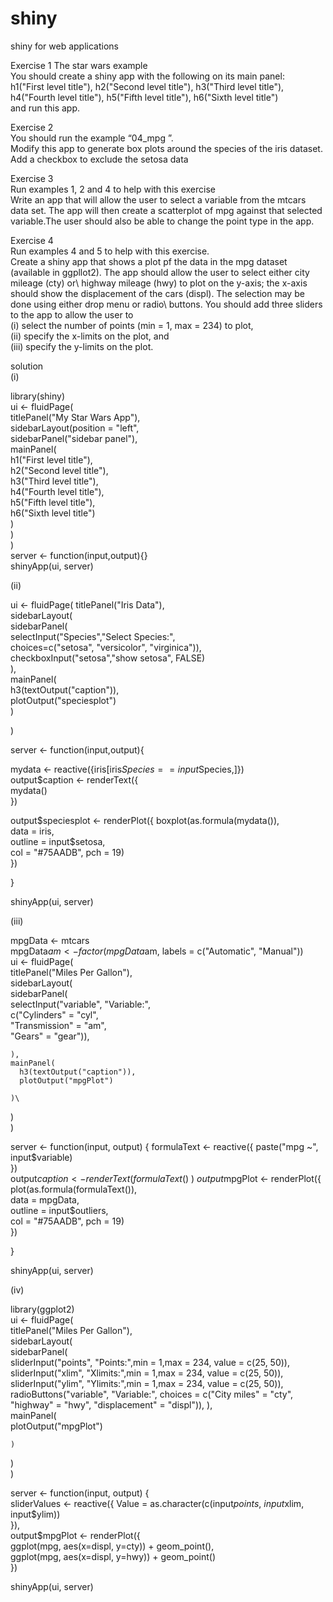 # shiny
shiny for web applications

Exercise 1 The star wars example\
You should create a shiny app with the following on its main panel:\
h1("First level title"), h2("Second level title"), h3("Third level title"), h4("Fourth level title"), h5("Fifth level title"), h6("Sixth level title")\
and run this app.

Exercise 2\
You should run the example “04_mpg ”.\
Modify this app to generate box plots around the species of the iris dataset. Add a checkbox to exclude the setosa data

Exercise 3\
Run examples 1, 2 and 4 to help with this exercise\
Write an app that will allow the user to select a variable from the mtcars data set. The app will then create a scatterplot of mpg against that selected variable.The user should also be able to change the point type in the app.

Exercise 4\
Run examples 4 and 5 to help with this exercise.\
Create a shiny app that shows a plot pf the data in the mpg dataset (available in ggpllot2). The app should allow the user to select either city mileage (cty) or\ highway mileage (hwy) to plot on the y-axis; the x-axis should show the displacement of the cars (displ). The selection may be done using either drop menu or radio\ buttons. You should add three sliders to the app to allow the user to\
(i) select the number of points (min = 1, max = 234) to plot,\
(ii) specify the x-limits on the plot, and\
(iii) specify the y-limits on the plot.


solution\
(i)

library(shiny)\
ui <- fluidPage(\
  titlePanel("My Star Wars App"),\
  sidebarLayout(position = "left",\
                sidebarPanel("sidebar panel"),\
                mainPanel(\
                  h1("First level title"),\
                  h2("Second level title"),\
                  h3("Third level title"),\
                  h4("Fourth level title"),\
                  h5("Fifth level title"),\
                  h6("Sixth level title")\
                )\
  )\
)\
server <- function(input,output){}\
shinyApp(ui, server)


(ii)

ui <- fluidPage(
  titlePanel("Iris Data"),\
  sidebarLayout(\
    sidebarPanel(\
      selectInput("Species","Select Species:",\
                  choices=c("setosa", "versicolor", "virginica")),\
      checkboxInput("setosa","show setosa", FALSE)\
    ),\
    mainPanel(\
      h3(textOutput("caption")),\
      plotOutput("speciesplot")\
    )
  
)

server <- function(input,output){
  
  mydata <- reactive({iris[iris$Species == input$Species,]})\
  output$caption <- renderText({\
    mydata()\
  })
  
  output$speciesplot <- renderPlot({
    boxplot(as.formula(mydata()),\
            data = iris,\
            outline = input$setosa,\
            col = "#75AADB", pch = 19)\
  })
  
}

shinyApp(ui, server) 


(iii)

mpgData <- mtcars\
mpgData$am <- factor(mpgData$am, labels = c("Automatic", "Manual"))\
ui <- fluidPage(\
  titlePanel("Miles Per Gallon"),\
  sidebarLayout(\
    sidebarPanel(\
      selectInput("variable", "Variable:",\
                  c("Cylinders" = "cyl",\
                    "Transmission" = "am",\
                    "Gears" = "gear")),
      
    ),
    mainPanel(
      h3(textOutput("caption")),
      plotOutput("mpgPlot")
      
    )\
  )\
)

server <- function(input, output) {
  formulaText <- reactive({
    paste("mpg ~", input$variable)\
  })\
  output$caption <- renderText({
    formulaText()\
  })\
  output$mpgPlot <- renderPlot({
    plot(as.formula(formulaText()),\
            data = mpgData,\
            outline = input$outliers,\
            col = "#75AADB", pch = 19)\
  })
  
}


shinyApp(ui, server)


(iv)

library(ggplot2)\
ui <- fluidPage(\
  titlePanel("Miles Per Gallon"),\
  sidebarLayout(\
    sidebarPanel(\
      sliderInput("points", "Points:",min = 1,max = 234, value = c(25, 50)),\
      sliderInput("xlim", "Xlimits:",min = 1,max = 234, value = c(25, 50)),\
      sliderInput("ylim", "Ylimits:",min = 1,max = 234, value = c(25, 50)),\
      radioButtons("variable", "Variable:",
                   choices = c("City miles" = "cty",
                               "highway" = "hwy",
                               "displacement" = "displ")),
    ),\
    mainPanel(\
      plotOutput("mpgPlot")
      
    )
  )\
)

server <- function(input, output) {\
  sliderValues <- reactive({
    Value = as.character(c(input$points,\
                           input$xlim,\
                           input$ylim))\
  }),\
  output$mpgPlot <- renderPlot({\
    ggplot(mpg, aes(x=displ, y=cty)) + geom_point(),\
    ggplot(mpg, aes(x=displ, y=hwy)) + geom_point()\
  })
  
shinyApp(ui, server)  

